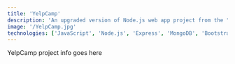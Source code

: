 ```yaml
---
title: 'YelpCamp'
description: 'An upgraded version of Node.js web app project from the "The Web Developer Bootcamp" course on Udemy by Colt Steele.'
image: '/YelpCamp.jpg'
technologies: ['JavaScript', 'Node.js', 'Express', 'MongoDB', 'Bootstrap']
---
```


YelpCamp project info goes here
